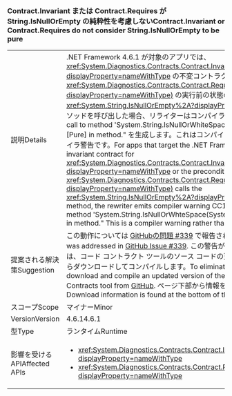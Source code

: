 ### <a name="contractinvariant-or-contractrequirestexception-do-not-consider-stringisnullorempty-to-be-pure"></a><span data-ttu-id="6bfcf-101">Contract.Invariant または Contract.Requires<TException> が String.IsNullOrEmpty の純粋性を考慮しない</span><span class="sxs-lookup"><span data-stu-id="6bfcf-101">Contract.Invariant or Contract.Requires<TException> do not consider String.IsNullOrEmpty to be pure</span></span>

|   |   |
|---|---|
|<span data-ttu-id="6bfcf-102">説明</span><span class="sxs-lookup"><span data-stu-id="6bfcf-102">Details</span></span>|<span data-ttu-id="6bfcf-103">.NET Framework 4.6.1 が対象のアプリでは、<xref:System.Diagnostics.Contracts.Contract.Invariant%2A?displayProperty=nameWithType> の不変コントラクトまたは <xref:System.Diagnostics.Contracts.Contract.Requires%2A?displayProperty=nameWithType)> の実行前の状態のコントラクトが <xref:System.String.IsNullOrEmpty%2A?displayProperty=nameWithType> メソッドを呼び出した場合、リライターはコンパイラの警告 CC1036: &quot;Detected call to method 'System.String.IsNullOrWhiteSpace(System.String)' without [Pure] in method.&quot; を生成します。これはコンパイラ エラーではなく、コンパイラ警告です。</span><span class="sxs-lookup"><span data-stu-id="6bfcf-103">For apps that target the .NET Framework 4.6.1, if the invariant contract for <xref:System.Diagnostics.Contracts.Contract.Invariant%2A?displayProperty=nameWithType> or the precondition contract for <xref:System.Diagnostics.Contracts.Contract.Requires%2A?displayProperty=nameWithType)> calls the <xref:System.String.IsNullOrEmpty%2A?displayProperty=nameWithType> method, the rewriter emits compiler warning CC1036: &quot;Detected call to method 'System.String.IsNullOrWhteSpace(System.String)' without [Pure] in method.&quot; This is a compiler warning rather than a compiler error.</span></span>|
|<span data-ttu-id="6bfcf-104">提案される解決策</span><span class="sxs-lookup"><span data-stu-id="6bfcf-104">Suggestion</span></span>|<span data-ttu-id="6bfcf-105">この動作については [GitHubの問題 #339](https://github.com/Microsoft/CodeContracts/issues/339) で報告されています。</span><span class="sxs-lookup"><span data-stu-id="6bfcf-105">This behavior was addressed in [GitHub Issue #339](https://github.com/Microsoft/CodeContracts/issues/339).</span></span> <span data-ttu-id="6bfcf-106">この警告が表示されないようにするには、コード コントラクト ツールのソース コードの更新バージョンを [GitHub](https://github.com/Microsoft/CodeContracts/blob/master/README.md) からダウンロードしてコンパイルします。</span><span class="sxs-lookup"><span data-stu-id="6bfcf-106">To eliminate this warning, you can download and compile an updated version of the source code for the Code Contracts tool from [GitHub](https://github.com/Microsoft/CodeContracts/blob/master/README.md).</span></span> <span data-ttu-id="6bfcf-107">ページ下部から情報をダウンロードできます。</span><span class="sxs-lookup"><span data-stu-id="6bfcf-107">Download information is found at the bottom of the page.</span></span>|
|<span data-ttu-id="6bfcf-108">スコープ</span><span class="sxs-lookup"><span data-stu-id="6bfcf-108">Scope</span></span>|<span data-ttu-id="6bfcf-109">マイナー</span><span class="sxs-lookup"><span data-stu-id="6bfcf-109">Minor</span></span>|
|<span data-ttu-id="6bfcf-110">Version</span><span class="sxs-lookup"><span data-stu-id="6bfcf-110">Version</span></span>|<span data-ttu-id="6bfcf-111">4.6.1</span><span class="sxs-lookup"><span data-stu-id="6bfcf-111">4.6.1</span></span>|
|<span data-ttu-id="6bfcf-112">型</span><span class="sxs-lookup"><span data-stu-id="6bfcf-112">Type</span></span>|<span data-ttu-id="6bfcf-113">ランタイム</span><span class="sxs-lookup"><span data-stu-id="6bfcf-113">Runtime</span></span>|
|<span data-ttu-id="6bfcf-114">影響を受ける API</span><span class="sxs-lookup"><span data-stu-id="6bfcf-114">Affected APIs</span></span>|<ul><li><xref:System.Diagnostics.Contracts.Contract.Invariant(System.Boolean)?displayProperty=nameWithType></li><li><xref:System.Diagnostics.Contracts.Contract.Requires(System.Boolean)?displayProperty=nameWithType></li></ul>|

